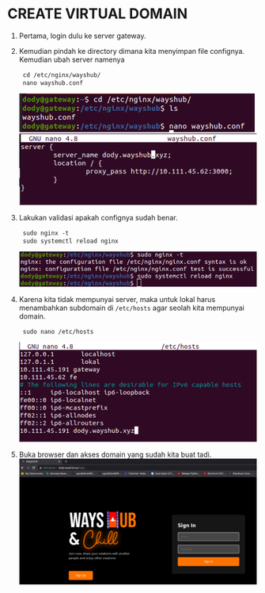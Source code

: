 # **CREATE VIRTUAL DOMAIN**

1. Pertama, login dulu ke server gateway.
2. Kemudian pindah ke directory dimana kita menyimpan file confignya. Kemudian ubah server namenya

        cd /etc/nginx/wayshub/
        nano wayshub.conf
    ![opensonf](assets/images-create-virtual-domain/openconf.png) <br>
    ![wayshubconf](assets/images-create-virtual-domain/wayshubconf.png) <br>

3. Lakukan validasi apakah confignya sudah benar.

        sudo nginx -t
        sudo systemctl reload nginx
    ![validasi](assets/images-create-virtual-domain/validasi.png) <br>

4. Karena kita tidak mempunyai server, maka untuk lokal harus menambahkan subdomain di `/etc/hosts` agar seolah kita mempunyai domain.

        sudo nano /etc/hosts
    
    ![hosts](assets/images-create-virtual-domain/hosts.png) <br>

5. Buka browser dan akses domain yang sudah kita buat tadi. <br>
   ![result](assets/images-create-virtual-domain/result.png)